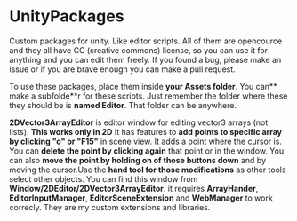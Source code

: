 # UnityPackages
Custom packages for unity. Like editor scripts. All of them are opencource and they all have CC (creative commons) license, so you can use it for anything and you can edit them freely. If you found a bug, please make an issue or if you are brave enough you can make a pull request.

To use these packages, place them inside **your Assets folder**. You can** make a subfolde**r for these scripts. Just remember the folder where these they should be is **named Editor**. That folder can be anywhere.

**2DVector3ArrayEditor** is editor window for editing vector3 arrays (not lists). **This works only in 2D** It has features to **add points to specific array by clicking "o" or "F15"** in scene view. It adds a point where the cursor is. You can **delete the point by clicking again** that point or in the window. You can also **move the point by holding on of those buttons down** and by moving the cursor.Use the **hand tool for those modifications** as other tools select other objects. You can find this window from **Window/2DEditor/2DVector3ArrayEditor**. it requires **ArrayHander**, **EditorInputManager**, **EditorSceneExtension** and **WebManager** to work correcly. They are my custom extensions and libraries.
